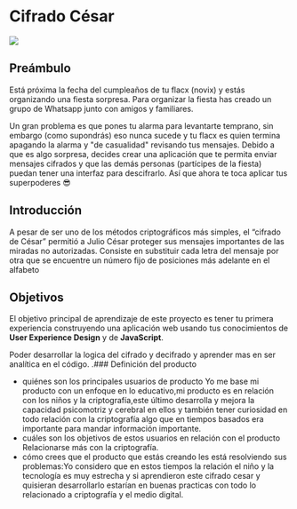 # Cifrado César

![](https://judithadela.github.io/lim-2018-05-bc-core-pm-cipher/src/)


## Preámbulo

Está próxima la fecha del cumpleaños de tu flacx (novix) y estás organizando una
fiesta sorpresa. Para organizar la fiesta has creado un grupo de Whatsapp junto
con amigos y familiares.

Un gran problema es que pones tu alarma para levantarte temprano, sin embargo
(como supondrás) eso nunca sucede y tu flacx es quien termina apagando la alarma
y "de casualidad" revisando tus mensajes. Debido a que es algo sorpresa, decides
crear una aplicación que te permita enviar mensajes cifrados y que las demás
personas (partícipes de la fiesta) puedan tener una interfaz para
descifrarlo. Así que ahora te toca aplicar tus superpoderes 😎

## Introducción
A pesar de ser uno de los métodos criptográficos más simples, el “cifrado de César” permitió a Julio César proteger sus mensajes importantes de las miradas no autorizadas. Consiste en substituir cada letra del mensaje por otra que se encuentre un número fijo de posiciones más adelante en el alfabeto

## Objetivos

El objetivo principal de aprendizaje de este proyecto es tener tu primera
experiencia construyendo una aplicación web usando tus conocimientos de **User
Experience Design** y de **JavaScript**. 

Poder desarrollar la logica del cifrado y decifrado y aprender mas en ser analítica en el código.
.### Definición del producto

* quiénes son los principales usuarios de producto
Yo me base mi producto con un enfoque en lo educativo,mi producto es en relación con los niños y la criptografía,este último 
desarrolla y mejora la capacidad psicomotriz y cerebral en ellos y también tener curiosidad en todo relación con la criptografía 
algo que en tiempos basados era importante para mandar información importante.
* cuáles son los objetivos de estos usuarios en relación con el producto
Relacionarse más con la criptografía.
* cómo crees que el producto que estás creando les está resolviendo sus
  problemas:Yo considero que en estos tiempos la relación el niño y la tecnología es muy estrecha y si aprendieron este cifrado cesar y quisieran desarrollarlo estarían en buenas practicas con todo lo relacionado a criptografía y el medio digital.





